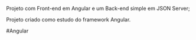 Projeto com Front-end em Angular e um Back-end simple em JSON Server;

Projeto criado como estudo do framework Angular.

#Angular
